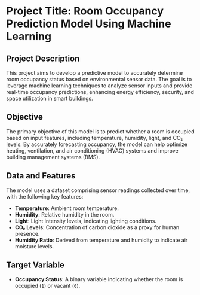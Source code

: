 # Project Title: Room Occupancy Prediction Model Using Machine Learning

## Project Description

This project aims to develop a predictive model to accurately determine room occupancy status based on environmental sensor data. The goal is to leverage machine learning techniques to analyze sensor inputs and provide real-time occupancy predictions, enhancing energy efficiency, security, and space utilization in smart buildings.

## Objective
The primary objective of this model is to predict whether a room is occupied based on input features, including temperature, humidity, light, and CO₂ levels. By accurately forecasting occupancy, the model can help optimize heating, ventilation, and air conditioning (HVAC) systems and improve building management systems (BMS).

## Data and Features
The model uses a dataset comprising sensor readings collected over time, with the following key features:

- **Temperature**: Ambient room temperature.
- **Humidity**: Relative humidity in the room.
- **Light**: Light intensity levels, indicating lighting conditions.
- **CO₂ Levels**: Concentration of carbon dioxide as a proxy for human presence.
- **Humidity Ratio**: Derived from temperature and humidity to indicate air moisture levels.

## Target Variable
- **Occupancy Status**: A binary variable indicating whether the room is occupied (`1`) or vacant (`0`).
